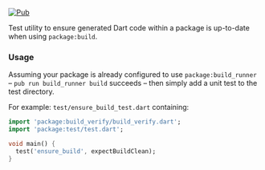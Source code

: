 [![Pub](https://img.shields.io/pub/v/build_verify.svg)](https://pub.dev/packages/build_verify)

Test utility to ensure generated Dart code within a package is up-to-date
when using `package:build`.

### Usage

Assuming your package is already configured to use `package:build_runner` –
`pub run build_runner build` succeeds – then simply add a unit test to the
test directory.

For example: `test/ensure_build_test.dart` containing:

```dart
import 'package:build_verify/build_verify.dart';
import 'package:test/test.dart';

void main() {
  test('ensure_build', expectBuildClean);
}
```
